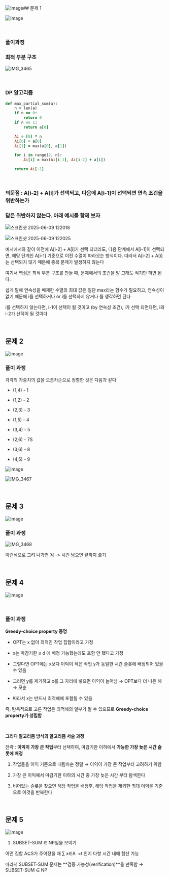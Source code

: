 ![image](https://github.com/user-attachments/assets/e88b3e31-d6b8-4896-b9c1-d857b5b5fced)## 문제 1 

![image](https://github.com/user-attachments/assets/1189c35e-a07a-47ed-bd21-ca0c66bc24de)

<br/>

### 풀이과정 

### 최적 부분 구조 

![IMG_3465](https://github.com/user-attachments/assets/79f108f1-0d5f-4797-9c9d-f40320d56211)

<br/>

### DP 알고리즘 

```ruby
def max_partial_sum(a):
    n = len(a)
    if n == 0:
        return 0
    if n == 1:
        return a[0]

    Ai = [0] * n
    Ai[0] = a[0]
    Ai[1] = max(a[0], a[1])

    for i in range(2, n):
        Ai[i] = max(Ai[i-1], Ai[i-2] + a[i])

    return Ai[-1]
```

<br/>

### 의문점 : A[i-2] + A[i]가 선택되고, 다음에 A[i-1]이 선택되면 연속 조건을 위반하는가 

### 답은 위반하지 않는다. 아래 예시를 함께 보자 

![스크린샷 2025-06-09 122018](https://github.com/user-attachments/assets/b03fcaa4-533a-4eb4-a39e-1395ef9e07ed)

![스크린샷 2025-06-09 122025](https://github.com/user-attachments/assets/8d9ca562-0e53-4bc0-970a-b5d5169c1f5d)

예시에서와 같이 이전에 A[i-2] + A[i]가 선택 되더라도, 다음 단계에서 A[i-1]이 선택되면, 해당 단계인 A[i-1] 기준으로 이전 수열이 따라오는 방식이다. 따라서 A[i-2] + A[i]는 선택되지 않기 때문에 중복 문제가 발생하지 않는다

여기서 핵심은 최적 부분 구조를 만들 때, 문제에서의 조건을 말 그래도 적기만 하면 된다. 

쉽게 말해 연속성을 배제한 수열의 최대 값은 일단 max라는 함수가 필요하고, 연속성이 없기 때문에 i를 선택하거나 or i를 선택하지 않거나 를 생각하면 된다 

i를 선택하지 않는다면, i-1이 선택이 될 것이고 (by 연속성 조건), i가 선택 되면다면, i와 i-2가 선택이 될 것이다 

<br/>

## 문제 2

![image](https://github.com/user-attachments/assets/16ef4bde-595a-4034-9f5f-0739b624f716)

### 풀이 과정 

각각의 가중치의 값을 오름차순으로 정렬한 것은 다음과 같다 

- (1,4) - 1

- (1,2) - 2

- (2,3) - 3

- (1,5) - 4

- (3,4) - 5

- (2,6) - 7S

- (3,6) - 8

- (4,5) - 9

![image](https://github.com/user-attachments/assets/c09f7c54-27ae-4275-a90f-7abf8878b1ed)

![IMG_3467](https://github.com/user-attachments/assets/3d0dbd9e-9296-487a-9e4e-cb6c92a80b04)

<br/>

## 문제 3 

![image](https://github.com/user-attachments/assets/ce4753a8-1d0c-47a4-ba92-bb35cf403e30)

### 풀이 과정 

![IMG_3468](https://github.com/user-attachments/assets/c3a1e373-be84-4a18-9eca-c40f840c688f)

이런식으로 그려 나가면 됨 -> 시간 남으면 끝까지 풀기 

<br/>

## 문제 4

![image](https://github.com/user-attachments/assets/cda20d13-6c7b-4fc4-a7c7-1483e6a9cc17)

<br/>

### 풀이 과정 

**Greedy-choice property 증명**

- OPT는 x 없이 최적인 작업 집합이라고 가정 

- x는 마감기한 ≤ d 에 배정 가능했는데도 포함 안 됐다고 가정

- 그렇다면 OPT에는 x보다 이익이 적은 작업 y가 동일한 시간 슬롯에 배정되어 있을 수 있음

- 그러면 y를 제거하고 x를 그 자리에 넣으면 이익이 늘어남 → OPT보다 더 나은 해 → 모순

- 따라서 x는 반드시 최적해에 포함될 수 있음

즉, 탐욕적으로 고른 작업은 최적해의 일부가 될 수 있으므로 **Greedy-choice property가 성립함**

<br/>

**그리디 알고리즘 방식의 알고리즘 서술 과정**

전략 : **이익이 가장 큰 작업**부터 선택하여, 마감기한 이하에서 **가능한 가장 늦은 시간 슬롯에 배정**

1. 작업들을 이익 기준으로 내림차순 정렬 → 이익이 가장 큰 작업부터 고려하기 위함

2. 가장 큰 이익에서 마감기한 이하의 시간 중 가장 늦은 시간 부터 탐색한다 

3. 비어있는 슬롯을 찾으면 해당 작업을 배정후, 해당 작접을 제외한 최대 이익을 기준으로 이것을 반복한다 

<br/>

## 문제 5

![image](https://github.com/user-attachments/assets/e42af5bc-505d-41d3-aba4-629be352d337)

1. SUBSET-SUM ∈ NP임을 보이기

어떤 집합 A⊆S가 주어졌을 때 ∑ x∈A
​
 =t 인지 다항 시간 내에 합산 가능

따라서 SUBSET-SUM 문제는 **검증 가능성(verification)**을 만족함 →
  SUBSET-SUM ∈ NP












































































